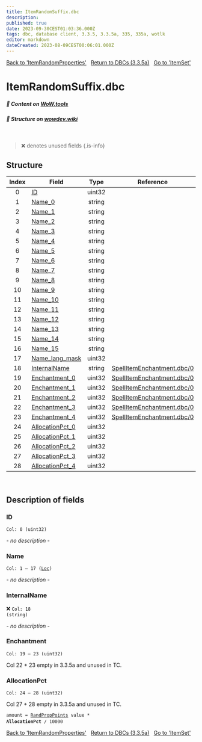 ```yaml
---
title: ItemRandomSuffix.dbc
description:
published: true
date: 2023-09-30CEST01:03:36.000Z
tags: dbc, database client, 3.3.5, 3.3.5a, 335, 335a, wotlk
editor: markdown
dateCreated: 2023-08-09CEST00:06:01.000Z
---
```

<a href="https://trinitycore.info/files/DBC/335/itemrandomproperties" class="mt-5 v-btn v-btn--depressed v-btn--flat v-btn--outlined theme--light v-size--default darkblue--text text--lighten-3"><span class="v-btn__content"><i aria-hidden="true" class="v-icon notranslate v-icon--left mdi mdi-arrow-left theme--light"></i><span>Back to 'ItemRandomProperties'</span></span></a>&nbsp;&nbsp;&nbsp;<a href="https://trinitycore.info/files/DBC/335/home" class="mt-5 v-btn v-btn--depressed v-btn--flat v-btn--outlined theme--light v-size--default darkblue--text text--lighten-3"><span class="v-btn__content"><i aria-hidden="true" class="v-icon notranslate v-icon--left mdi mdi-home-outline theme--light"></i><span>Return to DBCs (3.3.5a)</span></span></a>&nbsp;&nbsp;&nbsp;<a href="https://trinitycore.info/files/DBC/335/itemset" class="mt-5 v-btn v-btn--depressed v-btn--flat v-btn--outlined theme--light v-size--default darkblue--text text--lighten-3"><span class="v-btn__content"><span>Go to 'ItemSet'</span><i aria-hidden="true" class="v-icon notranslate v-icon--right mdi mdi-arrow-right theme--light"></i></span></a>

# ItemRandomSuffix.dbc
##### :open_book: Content on [WoW.tools](https://wow.tools/dbc/?dbc=itemrandomsuffix&build=3.3.5.12340)
##### :pencil: Structure on [wowdev.wiki](https://wowdev.wiki/DB/ItemRandomSuffix)
&nbsp;

> :x: denotes unused fields
{.is-info}


## Structure

| Index | Field | Type | Reference |
| :---: | --- | :---: | --- |
| 0 | [ID](#id) | uint32 |  |
| 1 | [Name_0](#name) | string |  |
| 2 | [Name_1](#name) | string |  |
| 3 | [Name_2](#name) | string |  |
| 4 | [Name_3](#name) | string |  |
| 5 | [Name_4](#name) | string |  |
| 6 | [Name_5](#name) | string |  |
| 7 | [Name_6](#name) | string |  |
| 8 | [Name_7](#name) | string |  |
| 9 | [Name_8](#name) | string |  |
| 10 | [Name_9](#name) | string |  |
| 11 | [Name_10](#name) | string |  |
| 12 | [Name_11](#name) | string |  |
| 13 | [Name_12](#name) | string |  |
| 14 | [Name_13](#name) | string |  |
| 15 | [Name_14](#name) | string |  |
| 16 | [Name_15](#name) | string |  |
| 17 | [Name_lang_mask](#name) | uint32 |  |
| 18 | [InternalName](#internalname) | string | [SpellItemEnchantment.dbc/0](/files/DBC/335/spellitemenchantment#id) |
| 19 | [Enchantment_0](#enchantment) | uint32 | [SpellItemEnchantment.dbc/0](/files/DBC/335/spellitemenchantment#id) |
| 20 | [Enchantment_1](#enchantment) | uint32 | [SpellItemEnchantment.dbc/0](/files/DBC/335/spellitemenchantment#id) |
| 21 | [Enchantment_2](#enchantment) | uint32 | [SpellItemEnchantment.dbc/0](/files/DBC/335/spellitemenchantment#id) |
| 22 | [Enchantment_3](#enchantment) | uint32 | [SpellItemEnchantment.dbc/0](/files/DBC/335/spellitemenchantment#id) |
| 23 | [Enchantment_4](#enchantment) | uint32 | [SpellItemEnchantment.dbc/0](/files/DBC/335/spellitemenchantment#id) |
| 24 | [AllocationPct_0](#allocationpct) | uint32 |  |
| 25 | [AllocationPct_1](#allocationpct) | uint32 |  |
| 26 | [AllocationPct_2](#allocationpct) | uint32 |  |
| 27 | [AllocationPct_3](#allocationpct) | uint32 |  |
| 28 | [AllocationPct_4](#allocationpct) | uint32 |  |
&nbsp;
## Description of fields

### ID
<code>Col: 0 (uint32)</code>

*- no description -*
&nbsp;

### Name
<code>Col: 1 &ndash; 17 ([Loc](/how-to/localization))</code>

*- no description -*
&nbsp;

### InternalName
:x: <code>Col: 18 (string)</code>

*- no description -*
&nbsp;

### Enchantment
<code>Col: 19 &ndash; 23 (uint32)</code>

Col 22 + 23 empty in 3.3.5a and unused in TC.
&nbsp;

### AllocationPct
<code>Col: 24 &ndash; 28 (uint32)</code>

Col 27 + 28 empty in 3.3.5a and unused in TC.

<code>amount = [RandPropPoints](/files/DBC/335/randproppoints) value \* **AllocationPct** / 10000</code>
&nbsp;

<a href="https://trinitycore.info/files/DBC/335/itemrandomproperties" class="mt-5 v-btn v-btn--depressed v-btn--flat v-btn--outlined theme--light v-size--default darkblue--text text--lighten-3"><span class="v-btn__content"><i aria-hidden="true" class="v-icon notranslate v-icon--left mdi mdi-arrow-left theme--light"></i><span>Back to 'ItemRandomProperties'</span></span></a>&nbsp;&nbsp;&nbsp;<a href="https://trinitycore.info/files/DBC/335/home" class="mt-5 v-btn v-btn--depressed v-btn--flat v-btn--outlined theme--light v-size--default darkblue--text text--lighten-3"><span class="v-btn__content"><i aria-hidden="true" class="v-icon notranslate v-icon--left mdi mdi-home-outline theme--light"></i><span>Return to DBCs (3.3.5a)</span></span></a>&nbsp;&nbsp;&nbsp;<a href="https://trinitycore.info/files/DBC/335/itemset" class="mt-5 v-btn v-btn--depressed v-btn--flat v-btn--outlined theme--light v-size--default darkblue--text text--lighten-3"><span class="v-btn__content"><span>Go to 'ItemSet'</span><i aria-hidden="true" class="v-icon notranslate v-icon--right mdi mdi-arrow-right theme--light"></i></span></a>
